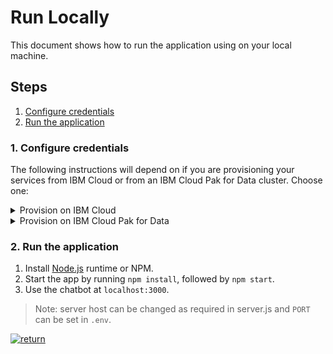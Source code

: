 # Run Locally

This document shows how to run the application using on your local machine.

## Steps

1. [Configure credentials](#1-configure-credentials)
1. [Run the application](#2-run-the-application)

### 1. Configure credentials

The following instructions will depend on if you are provisioning your services from IBM Cloud or from an IBM Cloud Pak for Data cluster. Choose one:

<details><summary>Provision on IBM Cloud</summary>
<p>

Collect the credentials for the IBM Cloud services (Assistant, Discovery and Natural Language Understanding). For each of these services:

* Find the service in your IBM Cloud Dashboard.
* Click on the service.
* Hit `Manage` in the left sidebar menu.
* Copy the `API Key` and `URL`.

The other settings for Assistant and Discovery were collected during the
earlier setup steps (`DISCOVERY_COLLECTION_ID`, `DISCOVERY_ENVIRONMENT_ID` and
`WORKSPACE_ID`).

Copy the [`env.sample`](../../env.sample) to `.env`.

```bash
cp env.sample .env
```

Edit the `.env` file with the necessary credentials and settings.

#### `env.sample:`

```bash
# Copy this file to .env and replace the credentials with
# your own before starting the app.

#----------------------------------------------------------
# IBM Cloud
#
# If your services are running on IBM Cloud,
# uncomment and configure these.
# Remove or comment out the IBM Cloud Pak for Data sections.
#----------------------------------------------------------

# Watson Assistant
ASSISTANT_AUTH_TYPE=iam
ASSISTANT_APIKEY=zzZzzABCsU8DBrvi123HLZwVyHbRlBFf_97n9O123ABC
ASSISTANT_URL=https://gateway.watsonplatform.net/assistant/api
# Optionally, use a non-default skill by specifying your own workspace ID.
WORKSPACE_ID=<add_assistant_workspace_id>

# Watson Natural Language Understanding
NATURAL_LANGUAGE_UNDERSTANDING_AUTH_TYPE=iam
NATURAL_LANGUAGE_UNDERSTANDING_APIKEY=A1zzzzzz5E8yFG1t9H9kFeCBR_Lq123pWj7abcdFCE11
NATURAL_LANGUAGE_UNDERSTANDING_URL=<https://gateway.watsonplatform.net/natural-language-understanding/api

# Watson Discovery
DISCOVERY_AUTH_TYPE=iam
DISCOVERY_APIKEY=a1b2c3JZmZZZZSq3NYabckevKa123AwqD9HlWIUvabCd
DISCOVERY_URL=https://gateway.watsonplatform.net/discovery/api
# Optionally, use a non-default environment and collection by specifying your IDs.
DISCOVERY_ENVIRONMENT_ID=<add_discovery_environment_id>
DISCOVERY_COLLECTION_ID=<add_discovery_collection_id>

# Run locally on a non-default port (default is 3000)
# PORT=3000

# Set LOCALE=en_IN for the original India bank version.
LOCALE=en_US
```

> Note: if you are trying to run this project as workshop in India then use `Locale=en_IN`

</p>
</details>

<details><summary>Provision on IBM Cloud Pak for Data</summary>
<p>

Collect the credentials for IBM Cloud Pak for Data provisioned services (Assistant, Discovery and Natural Language Understanding). For each of these services:

* Hit `My instances` in the left sidebar menu of the IBM Cloud Pak for Data dashboard.
* Click on `Provisioned Instances`.
* For each provisioned service row, click in the far right column to display the popup menu.
* Click`View details`.
* From the details panel, copy the `URL`.

The other settings for Assistant and Discovery were collected during the
earlier setup steps (`DISCOVERY_COLLECTION_ID` and `WORKSPACE_ID`).

Copy the [`env.sample`](../../env.sample) to `.env`.

```bash
cp env.sample .env
```

Edit the `.env` file with the necessary credentials and settings.

#### `env.sample:`

```bash
# Copy this file to .env and replace the credentials with
# your own before starting the app.

#----------------------------------------------------------
# IBM Cloud Pak for Data (username and password)
#
# If your services are running on IBM Cloud Pak for Data,
# uncomment and configure these.
# Remove or comment out the IBM Cloud section.
#----------------------------------------------------------

ASSISTANT_AUTH_TYPE=cp4d
ASSISTANT_AUTH_URL=https://my-cpd-cluster.ibmcodetest.us
ASSISTANT_USERNAME=my-username
ASSISTANT_PASSWORD=my-password
ASSISTANT_URL=https://my-cpd-cluster.ibmcodetest.us/assistant/assistant/instances/1576274722862/api
# # If you use a self-signed certificate, you need to disable SSL verification.
# # This is not secure and not recommended.
## ASSISTANT_AUTH_DISABLE_SSL=true
## ASSISTANT_DISABLE_SSL=true
# Optionally, use a non-default skill by specifying your own workspace ID.
WORKSPACE_ID=<add_assistant_workspace_id>

NATURAL_LANGUAGE_UNDERSTANDING_AUTH_TYPE=cp4d
NATURAL_LANGUAGE_UNDERSTANDING_AUTH_URL=https://my-cpd-cluster.ibmcodetest.us
NATURAL_LANGUAGE_UNDERSTANDING_USERNAME=my-username
NATURAL_LANGUAGE_UNDERSTANDING_PASSWORD=my-password
NATURAL_LANGUAGE_UNDERSTANDING_URL=https://my-cpd-cluster.ibmcodetest.us/natural-language-understanding/nlu/instances/1580832150084/api
# # If you use a self-signed certificate, you need to disable SSL verification.
# # This is not secure and not recommended.
## NATURAL_LANGUAGE_UNDERSTANDING_AUTH_DISABLE_SSL=true
## NATURAL_LANGUAGE_UNDERSTANDING_DISABLE_SSL=true

DISCOVERY_AUTH_TYPE=cp4d
DISCOVERY_AUTH_URL=https://my-cpd-cluster.ibmcodetest.us
DISCOVERY_USERNAME=my-username
DISCOVERY_PASSWORD=my-password
DISCOVERY_URL=https://my-cpd-cluster.ibmcodetest.us/discovery/disco/instances/1576022362055/api
# # If you use a self-signed certificate, you need to disable SSL verification.
# # This is not secure and not recommended.
## DISCOVERY_AUTH_DISABLE_SSL=true
## DISCOVERY_DISABLE_SSL=true
DISCOVERY_ENVIRONMENT_ID=default
# Optionally, use a non-default collection by specifying your ID.
DISCOVERY_COLLECTION_ID=<add_discovery_collection_id>

# Run locally on a non-default port (default is 3000)
# PORT=3000

# Set LOCALE=en_IN for the original India bank version.
LOCALE=en_US
```

> Note: if you are trying to run this project as workshop in India then use `Locale=en_IN`

</p>
</details>

### 2. Run the application

1. Install [Node.js](https://nodejs.org/en/) runtime or NPM.
1. Start the app by running `npm install`, followed by `npm start`.
1. Use the chatbot at `localhost:3000`.

> Note: server host can be changed as required in server.js and `PORT` can be set in `.env`.

[![return](https://raw.githubusercontent.com/IBM/pattern-utils/master/deploy-buttons/return.png)](https://github.com/IBM/watson-banking-chatbot#sample-output)
